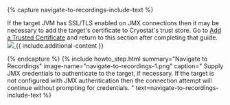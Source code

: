 {% capture navigate-to-recordings-include-text %}
<p>
  If the target JVM has SSL/TLS enabled on JMX connections then it may be
  necessary to add the target's certificate to Cryostat's trust store. Go
  to <a href="{{ site.url }}/guides/#add-a-trusted-certificate">Add a Trusted Certificate</a>
  and return to this section after completing that guide.
  <a href="{{ site.url }}/images/navigate-to-recordings-2.png" target="_blank">
    <img src="{{ site.url }}/images/navigate-to-recordings-2.png">
  </a>
  {{ include.additional-content }}
</p>
{% endcapture %}
{% include howto_step.html
  summary="Navigate to Recordings"
  image-name="navigate-to-recordings-1.png"
  caption="
    Supply JMX credentials to authenticate to the target, if necessary. If
    the target is not configured with JMX authentication then the
    connection attempt will continue without prompting for credentials.
  "
  text=navigate-to-recordings-include-text
%}
